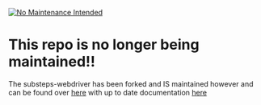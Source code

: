 
[![No Maintenance Intended](http://unmaintained.tech/badge.svg)](http://unmaintained.tech/)

This repo is no longer being maintained!!
=========================================


The substeps-webdriver has been forked and IS maintained however and can be found over [here](https://github.com/Substeps/substeps-webdriver) with up to date documentation [here](http://substeps.github.io/)


